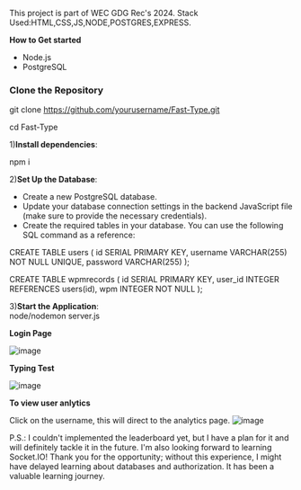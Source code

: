 
This project is part of WEC GDG Rec's 2024.
Stack Used:HTML,CSS,JS,NODE,POSTGRES,EXPRESS.

**How to Get started**
- Node.js 
- PostgreSQL

### Clone the Repository
git clone https://github.com/yourusername/Fast-Type.git<br>

cd Fast-Type<br>

1)**Install dependencies**:

npm i<br>

2)**Set Up the Database**:
- Create a new PostgreSQL database.<br>
- Update your database connection settings in the backend JavaScript file (make sure to provide the necessary credentials).<br>
- Create the required tables in your database. You can use the following SQL command as a reference:

CREATE TABLE users (
    id SERIAL PRIMARY KEY,
    username VARCHAR(255) NOT NULL UNIQUE,
    password VARCHAR(255) 
);

CREATE TABLE wpmrecords (
    id SERIAL PRIMARY KEY,
    user_id INTEGER REFERENCES users(id),
    wpm INTEGER NOT NULL
);<br>

3)**Start the Application**:<br>
node/nodemon server.js

**Login Page**<br>

![image](https://github.com/user-attachments/assets/5f564fdc-5732-4794-bab8-b9b3f8f917ac)

**Typing Test**<br>

![image](https://github.com/user-attachments/assets/627ecf23-ee42-4e01-98f8-808dc67cdfd2)

**To view user anlytics**<br>

Click on the username, this will direct to the analytics page.
![image](https://github.com/user-attachments/assets/d77fa70d-5d00-48be-8f1c-fea99c99939c)

P.S.: I couldn't implemented the leaderboard yet, but I have a plan for it and will definitely tackle it in the future. I'm also looking forward to learning Socket.IO! Thank you for the opportunity; without this experience, I might have delayed learning about databases and authorization. It has been a valuable learning journey.





